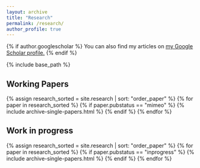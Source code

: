 ```yaml
---
layout: archive
title: "Research"
permalink: /research/
author_profile: true
---
```


{% if author.googlescholar %}
  You can also find my articles on <u><a href="{{author.googlescholar}}">my Google Scholar profile</a>.</u>
{% endif %}

{% include base_path %}

<h2> Working Papers </h2>
<div>
	{% assign research_sorted = site.research | sort: "order_paper" %}
	{% for paper in research_sorted %}
	{% if paper.pubstatus == "mimeo" %}
	{% include archive-single-papers.html %}
	{% endif %}	
	{% endfor %}
</div>

<h2> Work in progress </h2>

<div>
	{% assign research_sorted = site.research | sort: "order_paper" %}
	{% for paper in research_sorted %}
	{% if paper.pubstatus == "inprogress" %}			
	{% include archive-single-papers.html %}
	{% endif %}	
	{% endfor %}
</div>
